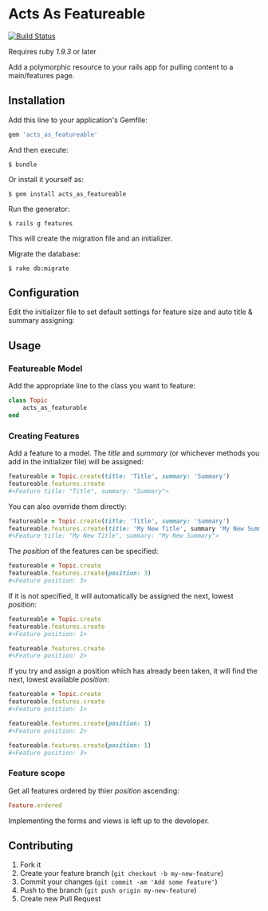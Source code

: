 # Acts As Featureable

[![Build Status](https://travis-ci.org/kainage/acts_as_featureable.png)](https://travis-ci.org/kainage/acts_as_featureable)

Requires ruby *1.9.3* or later

Add a polymorphic resource to your rails app for pulling content to a main/features page.

## Installation

Add this line to your application's Gemfile:

```ruby
gem 'acts_as_featureable'
```

And then execute:

    $ bundle

Or install it yourself as:

    $ gem install acts_as_featureable
    
Run the generator:

    $ rails g features

This will create the migration file and an initializer.

Migrate the database:

    $ rake db:migrate

## Configuration

Edit the initializer file to set default settings for feature size and auto title & summary assigning:

## Usage

### Featureable Model

Add the appropriate line to the class you want to feature:

```ruby
class Topic
	acts_as_featurable
end
```

### Creating Features

Add a feature to a model. The _title_ and _summary_ (or whichever methods you add in the initializer file) will be assigned:

```ruby
featureable = Topic.create(title: 'Title', summary: 'Summary')
featureable.features.create
#<Feature title: "Title", summary: "Summary">
```

You can also override them directly:

```ruby
featureable = Topic.create(title: 'Title', summary: 'Summary')
featureable.features.create(title: 'My New Title', summary 'My New Summary')
#<Feature title: "My New Title", summary: "My New Summary">
```

The _position_ of the features can be specified:

```ruby
featureable = Topic.create
featureable.features.create(position: 3)
#<Feature position: 3>
```

If it is not specified, it will automatically be assigned the next, lowest _position_:

```ruby
featureable = Topic.create
featureable.features.create
#<Feature position: 1>

featureable.features.create
#<Feature position: 2>
```

If you try and assign a position which has already been taken, it will find the next, lowest available _position_:

```ruby
featureable = Topic.create
featureable.features.create
#<Feature position: 1>

featureable.features.create(position: 1)
#<Feature position: 2>

featureable.features.create(position: 1)
#<Feature position: 3>
```

### Feature scope

Get all features ordered by thier _position_ ascending:

```ruby
Feature.ordered
```

Implementing the forms and views is left up to the developer.

## Contributing

1. Fork it
2. Create your feature branch (`git checkout -b my-new-feature`)
3. Commit your changes (`git commit -am 'Add some feature'`)
4. Push to the branch (`git push origin my-new-feature`)
5. Create new Pull Request
